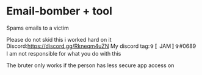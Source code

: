 # Email-bomber + tool
Spams emails to a victim

Please do not skid this i worked hard on it
Discord:https://discord.gg/Rkneqm4uZN
My discord tag:✞〚 JAM〛✞#0689
I am not responsible for what you do with this






The bruter only works if the person has less secure app access on
